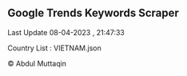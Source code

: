 

## Google Trends Keywords Scraper 
 
Last Update 08-04-2023 , 21:47:33

Country List :
VIETNAM.json



© Abdul Muttaqin 
